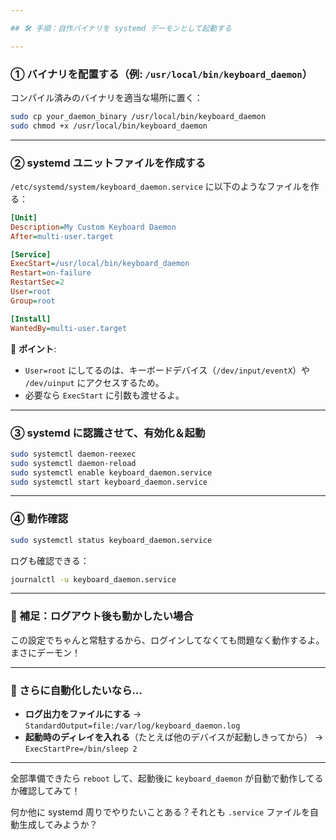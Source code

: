 ```yaml
---

## 🛠️ 手順：自作バイナリを systemd デーモンとして起動する

---
```


### ① バイナリを配置する（例: `/usr/local/bin/keyboard_daemon`）

コンパイル済みのバイナリを適当な場所に置く：

```bash
sudo cp your_daemon_binary /usr/local/bin/keyboard_daemon
sudo chmod +x /usr/local/bin/keyboard_daemon
```

---

### ② systemd ユニットファイルを作成する

`/etc/systemd/system/keyboard_daemon.service` に以下のようなファイルを作る：

```ini
[Unit]
Description=My Custom Keyboard Daemon
After=multi-user.target

[Service]
ExecStart=/usr/local/bin/keyboard_daemon
Restart=on-failure
RestartSec=2
User=root
Group=root

[Install]
WantedBy=multi-user.target
```

📌 **ポイント**:

* `User=root` にしてるのは、キーボードデバイス（`/dev/input/eventX`）や `/dev/uinput` にアクセスするため。
* 必要なら `ExecStart` に引数も渡せるよ。

---

### ③ systemd に認識させて、有効化＆起動

```bash
sudo systemctl daemon-reexec
sudo systemctl daemon-reload
sudo systemctl enable keyboard_daemon.service
sudo systemctl start keyboard_daemon.service
```

---

### ④ 動作確認

```bash
sudo systemctl status keyboard_daemon.service
```

ログも確認できる：

```bash
journalctl -u keyboard_daemon.service
```

---

### 🧼 補足：ログアウト後も動かしたい場合

この設定でちゃんと常駐するから、ログインしてなくても問題なく動作するよ。まさにデーモン！

---

### 🧠 さらに自動化したいなら…

* **ログ出力をファイルにする** → `StandardOutput=file:/var/log/keyboard_daemon.log`
* **起動時のディレイを入れる**（たとえば他のデバイスが起動しきってから）
  → `ExecStartPre=/bin/sleep 2`

---

全部準備できたら `reboot` して、起動後に `keyboard_daemon` が自動で動作してるか確認してみて！

何か他に systemd 周りでやりたいことある？それとも `.service` ファイルを自動生成してみようか？
